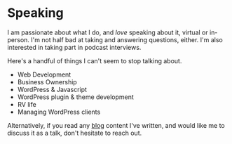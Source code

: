 # Speaking

I am passionate about what I do, and _love_ speaking about it, virtual or in-person. I'm not half bad at taking and answering questions, either. I'm also interested in taking part in podcast interviews.

Here's a handful of things I can't seem to stop talking about.

* Web Development
* Business Ownership
* WordPress & Javascript
* WordPress plugin & theme development
* RV life
* Managing WordPress clients

Alternatively, if you read any [blog](http://www.alexstandiford.com/blog/) content I've written, and would like me to discuss it as a talk, don't hesitate to reach out.
